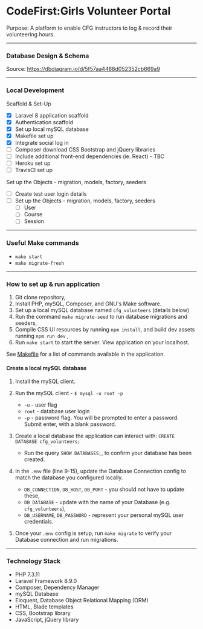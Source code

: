 # CodeFirst:Girls Volunteer Portal

Purpose: A platform to enable CFG instructors to log & record their volunteering hours.

-------------------------------------
### Database Design & Schema 
Source: https://dbdiagram.io/d/5f57aa4488d052352cb669a9

-------------------------------------
### Local Development 

Scaffold & Set-Up
- [x] Laravel 8 application scaffold
- [x] Authentication scaffold
- [x] Set up local mySQL database
- [x] Makefile set up
- [x] Integrate social log in
- [ ] Composer download CSS Bootstrap and jQuery libraries
- [ ] Include additional front-end dependencies (ie. React) - TBC
- [ ] Heroku set up
- [ ] TravisCI set up

Set up the Objects - migration, models, factory, seeders
- [ ] Create test user login details
- [ ] Set up the Objects - migration, models, factory, seeders 
    - [ ] User
    - [ ] Course
    - [ ] Session

-------------------------------------
### Useful Make commands
- `make start`
- `make migrate-fresh`

-------------------------------------

### How to set up & run application
 
1. Git clone repository,
2. Install PHP, mySQL, Composer, and GNU's Make software.  
2. Set up a local  mySQL database named `cfg_volunteers` (details below) 
3. Run the command `make migrate-seed` to run database migrations and seeders,
4. Compile CSS UI resources by running `npm install`, and build dev assets running `npm run dev` ,
5. Run `make start` to start the server. View application on your localhost.

See [Makefile](https://github.com/LinTrieu/cfg-volunteer-portal/blob/master/Makefile) for a list of commands available in the application. 


#### Create a local mySQL database
1. Install the  mySQL client.

2. Run the mySQL client - `$ mysql -u root -p`
    - `-u` - user flag
    - `root` - database user login  
    - `-p` - password flag. You will be prompted to enter a password. Submit enter, with a blank password.

3. Create a local database the application can interact with: `CREATE DATABASE cfg_volunteers;` 
    - Run the query `SHOW DATABASES;`, to confirm your database has been created.

4. In the `.env` file (line 9-15), update the Database Connection config to match the database you configured locally. 
    - `DB_CONNECTION`, `DB_HOST`, `DB_PORT` - you should not have to update these,
    - `DB_DATABASE` - update with the name of your Database (e.g. `cfg_volunteers`),
    - `DB_USERNAME`, `DB_PASSWORD` - represent your personal mySQL user credentials.

5. Once your `.env` config is setup, run `make migrate` to verify your Database connection and run migrations.

-------------------------------------
### Technology Stack

- PHP 7.3.11
- Laravel Framework 8.9.0
- Composer, Dependency Manager
- mySQL Database 
- Eloquent, Database Object Relational Mapping (ORM)
- HTML, Blade templates
- CSS, Bootstrap library
- JavaScript, jQuery library
